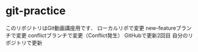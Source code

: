 # git-practice
このリポジトリはGit動画講座用です．
ローカルリポで変更
new-featureブランチで変更
conflictブランチで変更（Conflict発生）
GitHubで更新2回目
自分のリポジトリで更新
